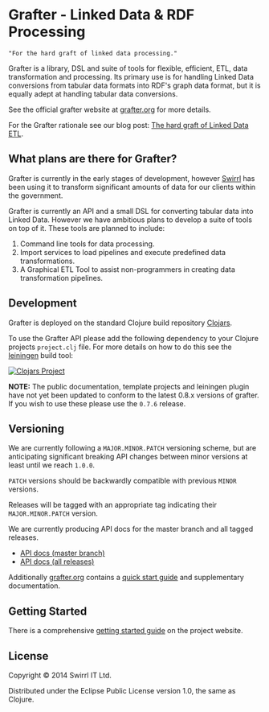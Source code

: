 # Grafter - Linked Data & RDF Processing

    "For the hard graft of linked data processing."

Grafter is a library, DSL and suite of tools for flexible, efficient, ETL, data
transformation and processing.  Its primary use is for handling Linked Data
conversions from tabular data formats into RDF's graph data format, but it is
equally adept at handling tabular data conversions.

See the official grafter website at [grafter.org](http://grafter.org/)
for more details.

For the Grafter rationale see our blog post:
[The hard graft of Linked Data ETL](http://blog.swirrl.com/articles/linked-data-etl/).

## What plans are there for Grafter?

Grafter is currently in the early stages of development, however
[Swirrl](http://swirrl.com/) has been using it to transform
significant amounts of data for our clients within the government.

Grafter is currently an API and a small DSL for converting tabular
data into Linked Data.  However we have ambitious plans to develop a
suite of tools on top of it.  These tools are planned to include:

1. Command line tools for data processing.
1. Import services to load pipelines and execute predefined data
   transformations.
1. A Graphical ETL Tool to assist non-programmers in creating data
   transformation pipelines.

## Development

Grafter is deployed on the standard Clojure build repository
[Clojars](http://clojars.org/).

To use the Grafter API please add the following dependency to your Clojure
projects `project.clj` file.  For more details on how to do this see
the [leiningen](http://leiningen.org/) build tool:

[![Clojars Project](https://img.shields.io/clojars/v/grafter.svg)](https://clojars.org/grafter)

**NOTE:** The public documentation, template projects and leiningen
plugin have not yet been updated to conform to the latest 0.8.x
versions of grafter.  If you wish to use these please use the `0.7.6`
release.

## Versioning

We are currently following a `MAJOR.MINOR.PATCH` versioning scheme,
but are anticipating significant breaking API changes between minor
versions at least until we reach `1.0.0`.

`PATCH` versions should be backwardly compatible with previous `MINOR`
versions.

Releases will be tagged with an appropriate tag indicating their
`MAJOR.MINOR.PATCH` version.

We are currently producing API docs for the master branch and all
tagged releases.

- [API docs (master branch)](http://api.grafter.org/docs/master)
- [API docs (all releases)](http://api.grafter.org/)

Additionally [grafter.org](http://grafter.org/) contains a
[quick start guide](http://grafter.org/getting-started/index.html) and
supplementary documentation.

## Getting Started

There is a comprehensive
[getting started guide](http://grafter.org/getting-started/index.html) on the
project website.

## License

Copyright © 2014 Swirrl IT Ltd.

Distributed under the Eclipse Public License version 1.0, the same as
Clojure.
